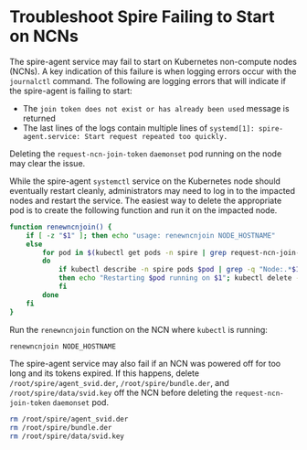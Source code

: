# Troubleshoot Spire Failing to Start on NCNs

The spire-agent service may fail to start on Kubernetes non-compute nodes
\(NCNs\). A key indication of this failure is when logging errors occur with
the `journalctl` command. The following are logging errors that will indicate
if the spire-agent is failing to start:

- The `join token does not exist or has already been used` message is returned
- The last lines of the logs contain multiple lines of `systemd[1]:
  spire-agent.service: Start request repeated too quickly.`

Deleting the `request-ncn-join-token` `daemonset` pod running on the node may
clear the issue.

While the spire-agent `systemctl` service on the Kubernetes node should
eventually restart cleanly, administrators may need to log in to the impacted
nodes and restart the service. The easiest way to delete the appropriate pod is
to create the following function and run it on the impacted node.

```bash
function renewncnjoin() {
    if [ -z "$1" ]; then echo "usage: renewncnjoin NODE_HOSTNAME"
    else
        for pod in $(kubectl get pods -n spire | grep request-ncn-join-token | awk '{print $1}');
        do
            if kubectl describe -n spire pods $pod | grep -q "Node:.*$1";
            then echo "Restarting $pod running on $1"; kubectl delete -n spire pod "$pod";
            fi
        done
    fi
}
```

Run the `renewncnjoin` function on the NCN where `kubectl` is running:

```bash
renewncnjoin NODE_HOSTNAME
```

The spire-agent service may also fail if an NCN was powered off for too long
and its tokens expired. If this happens, delete `/root/spire/agent_svid.der`,
`/root/spire/bundle.der`, and `/root/spire/data/svid.key` off the NCN before
deleting the `request-ncn-join-token` `daemonset` pod.

```bash
rm /root/spire/agent_svid.der
rm /root/spire/bundle.der
rm /root/spire/data/svid.key
```
